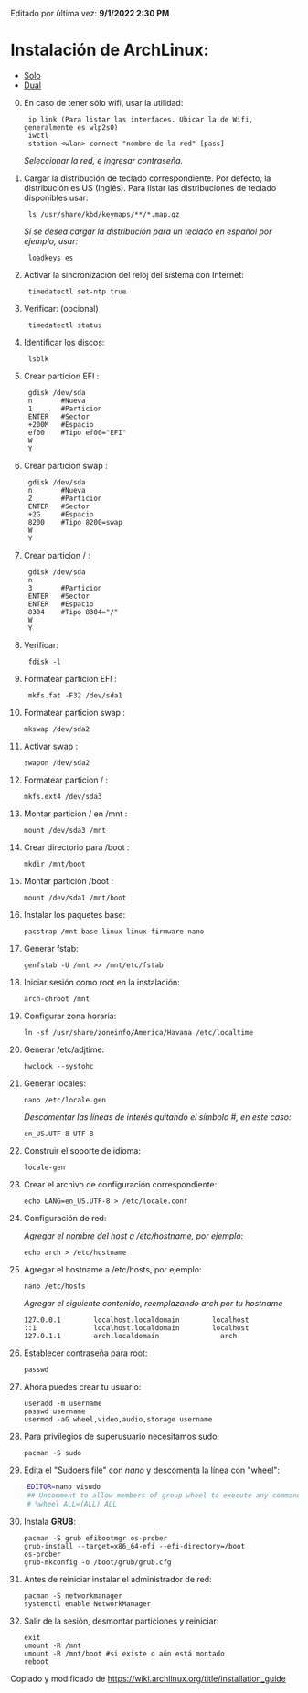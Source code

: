 Editado por última vez: **9/1/2022 2:30 PM**

# Instalación de ArchLinux: #
  - [Solo](https://github.com/alain-david/arch-dual-boot/tree/master/README.md)
  - [Dual](https://github.com/alain-david/arch-dual-boot/tree/master/README_DUAL.md)
    
0. En caso de tener sólo wifi, usar la utilidad:

        ip link (Para listar las interfaces. Ubicar la de Wifi, generalmente es wlp2s0)
        iwctl
        station <wlan> connect "nombre de la red" [pass]

    *Seleccionar la red, e ingresar contraseña.*

1. Cargar la distribución de teclado correspondiente. Por defecto, la distribución es US (Inglés). Para listar las distribuciones de teclado disponibles usar:

        ls /usr/share/kbd/keymaps/**/*.map.gz
    
    *Si se desea cargar la distribución para un teclado en español por ejemplo, usar:*
   
        loadkeys es        

2. Activar la sincronización del reloj del sistema con Internet: 

        timedatectl set-ntp true

3. Verificar: (opcional)

        timedatectl status

4. Identificar los discos:

        lsblk

5. Crear particion EFI :

        gdisk /dev/sda
        n       #Nueva
        1       #Particion 
        ENTER   #Sector
        +200M   #Espacio
        ef00    #Tipo ef00="EFI"
        W
        Y

6. Crear particion swap :

        gdisk /dev/sda
        n       #Nueva
        2       #Particion 
        ENTER   #Sector
        +2G     #Espacio
        8200    #Tipo 8200=swap
        W
        Y
        
7. Crear particion / :

        gdisk /dev/sda
        n
        3       #Particion
        ENTER   #Sector
        ENTER   #Espacio
        8304    #Tipo 8304="/"
        W
        Y

8. Verificar:

        fdisk -l        

9. Formatear particion EFI :

        mkfs.fat -F32 /dev/sda1

10. Formatear particion swap :

        mkswap /dev/sda2

11. Activar swap :

        swapon /dev/sda2

12. Formatear particion / :

        mkfs.ext4 /dev/sda3

13. Montar particion / en /mnt :
        
        mount /dev/sda3 /mnt

14. Crear directorio para /boot :

        mkdir /mnt/boot

15. Montar partición /boot :

        mount /dev/sda1 /mnt/boot

16. Instalar los paquetes base:

        pacstrap /mnt base linux linux-firmware nano

17. Generar fstab:

        genfstab -U /mnt >> /mnt/etc/fstab

18. Iniciar sesión como root en la instalación:

        arch-chroot /mnt

19. Configurar zona horaria:

        ln -sf /usr/share/zoneinfo/America/Havana /etc/localtime

20. Generar /etc/adjtime:

        hwclock --systohc

21. Generar locales:

        nano /etc/locale.gen

    *Descomentar las líneas de interés quitando el símbolo #, en este caso:*

        en_US.UTF-8 UTF-8
        
22. Construir el soporte de idioma: 

        locale-gen

23. Crear el archivo de configuración correspondiente:

        echo LANG=en_US.UTF-8 > /etc/locale.conf
   
24. Configuración de red:

    *Agregar el nombre del host a /etc/hostname, por ejemplo:*

        echo arch > /etc/hostname

25. Agregar el hostname a /etc/hosts, por ejemplo:

        nano /etc/hosts
        
    *Agregar el siguiente contenido, reemplazando arch por tu hostname*
        
        127.0.0.1        localhost.localdomain        localhost
        ::1              localhost.localdomain        localhost
        127.0.1.1        arch.localdomain               arch

26. Establecer contraseña para  root:

        passwd

27. Ahora puedes crear tu usuario:

        useradd -m username
        passwd username
        usermod -aG wheel,video,audio,storage username

28. Para privilegios de superusuario necesitamos sudo:

        pacman -S sudo

29. Edita el "Sudoers file" con *nano* y descomenta la línea con "wheel":

```bash
    EDITOR=nano visudo
    ## Uncomment to allow members of group wheel to execute any command
    # %wheel ALL=(ALL) ALL
```
30. Instala **GRUB**:

        pacman -S grub efibootmgr os-prober
        grub-install --target=x86_64-efi --efi-directory=/boot
        os-prober
        grub-mkconfig -o /boot/grub/grub.cfg

31. Antes de reiniciar instalar el administrador de red:

        pacman -S networkmanager
        systemctl enable NetworkManager

32. Salir de la sesión, desmontar particiones y reiniciar:

        exit
        umount -R /mnt
        umount -R /mnt/boot #si existe o aún está montado
        reboot

Copiado y modificado de https://wiki.archlinux.org/title/installation_guide